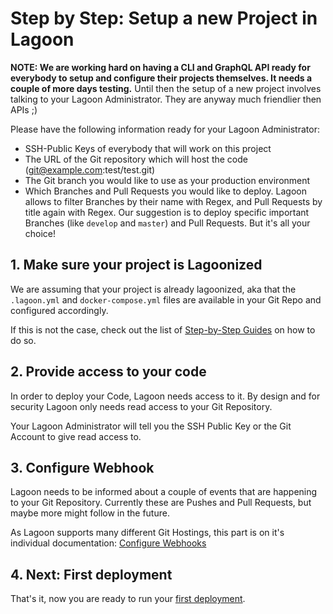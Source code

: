 # Step by Step: Setup a new Project in Lagoon

**NOTE: We are working hard on having a CLI and GraphQL API ready for everybody to setup and configure their projects themselves. It needs a couple of more days testing.**
Until then the setup of a new project involves talking to your Lagoon Administrator. They are anyway much friendlier then APIs ;)

Please have the following information ready for your Lagoon Administrator:
- SSH-Public Keys of everybody that will work on this project
- The URL of the Git repository which will host the code (git@example.com:test/test.git)
- The Git branch you would like to use as your production environment
- Which Branches and Pull Requests you would like to deploy. Lagoon allows to filter Branches by their name with Regex, and Pull Requests by title again with Regex. Our suggestion is to deploy specific important Branches (like `develop` and `master`) and Pull Requests. But it's all your choice!

## 1. Make sure your project is Lagoonized

We are assuming that your project is already lagoonized, aka that the `.lagoon.yml` and `docker-compose.yml` files are available in your Git Repo and configured accordingly.

If this is not the case, check out the list of [Step-by-Step Guides](./index.md) on how to do so.

## 2. Provide access to your code

In order to deploy your Code, Lagoon needs access to it. By design and for security Lagoon only needs read access to your Git Repository.

Your Lagoon Administrator will tell you the SSH Public Key or the Git Account to give read access to.

## 3. Configure Webhook

Lagoon needs to be informed about a couple of events that are happening to your Git Repository. Currently these are Pushes and Pull Requests, but maybe more might follow in the future.

As Lagoon supports many different Git Hostings, this part is on it's individual documentation: [Configure Webhooks](./configure_webhooks.md)

## 4. Next: First deployment

That's it, now you are ready to run your [first deployment](./first_deployment.md).
